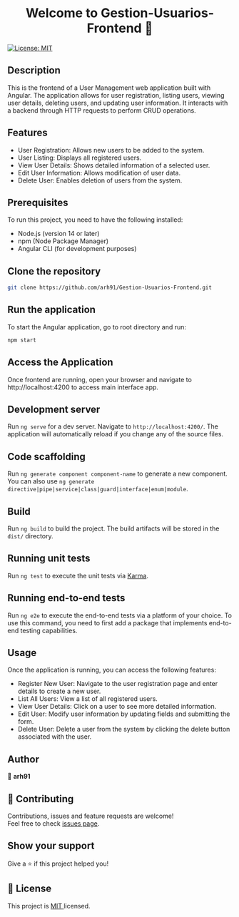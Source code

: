 <h1 align="center">Welcome to Gestion-Usuarios-Frontend 👋</h1>
<p>
  <a href="https://opensource.org/licenses/MIT" target="_blank">
    <img alt="License: MIT " src="https://img.shields.io/badge/License-MIT -yellow.svg" />
  </a>
</p>


## Description
This is the frontend of a User Management web application built with Angular. The application allows for user registration, listing users, viewing user details, deleting users, 
and updating user information. It interacts with a backend through HTTP requests to perform CRUD operations.


## Features

- User Registration: Allows new users to be added to the system.
- User Listing: Displays all registered users.
- View User Details: Shows detailed information of a selected user.
- Edit User Information: Allows modification of user data.
- Delete User: Enables deletion of users from the system.


## Prerequisites

To run this project, you need to have the following installed:

- Node.js (version 14 or later)
- npm (Node Package Manager)
- Angular CLI (for development purposes)


## Clone the repository

```sh
git clone https://github.com/arh91/Gestion-Usuarios-Frontend.git
```

## Run the application

To start the Angular application, go to root directory and run:
```sh
npm start
```

## Access the Application
Once frontend are running, open your browser and navigate to http://localhost:4200 to access main interface app.


## Development server

Run `ng serve` for a dev server. Navigate to `http://localhost:4200/`. The application will automatically reload if you change any of the source files.

## Code scaffolding

Run `ng generate component component-name` to generate a new component. You can also use `ng generate directive|pipe|service|class|guard|interface|enum|module`.

## Build

Run `ng build` to build the project. The build artifacts will be stored in the `dist/` directory.

## Running unit tests

Run `ng test` to execute the unit tests via [Karma](https://karma-runner.github.io).

## Running end-to-end tests

Run `ng e2e` to execute the end-to-end tests via a platform of your choice. To use this command, you need to first add a package that implements end-to-end testing capabilities.

## Usage
Once the application is running, you can access the following features:

- Register New User: Navigate to the user registration page and enter details to create a new user.
- List All Users: View a list of all registered users.
- View User Details: Click on a user to see more detailed information.
- Edit User: Modify user information by updating fields and submitting the form.
- Delete User: Delete a user from the system by clicking the delete button associated with the user.


## Author

👤 **arh91**


## 🤝 Contributing

Contributions, issues and feature requests are welcome!<br />
Feel free to check [issues page](https://github.com/arh91/Gestion-Usuarios-Backend/issues). 


## Show your support

Give a ⭐️ if this project helped you!


## 📝 License

This project is [MIT ](https://opensource.org/licenses/MIT) licensed.
